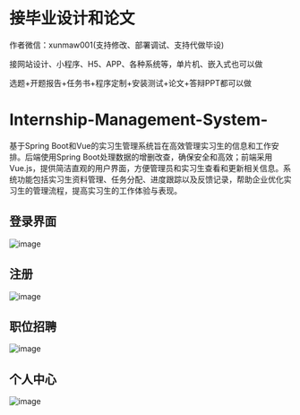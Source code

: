 # 接毕业设计和论文
作者微信：xunmaw001(支持修改、部署调试、支持代做毕设)

接网站设计、小程序、H5、APP、各种系统等，单片机、嵌入式也可以做

选题+开题报告+任务书+程序定制+安装测试+论文+答辩PPT都可以做
# Internship-Management-System-
基于Spring Boot和Vue的实习生管理系统旨在高效管理实习生的信息和工作安排。后端使用Spring Boot处理数据的增删改查，确保安全和高效；前端采用Vue.js，提供简洁直观的用户界面，方便管理员和实习生查看和更新相关信息。系统功能包括实习生资料管理、任务分配、进度跟踪以及反馈记录，帮助企业优化实习生的管理流程，提高实习生的工作体验与表现。
## 登录界面
![image](https://github.com/user-attachments/assets/8a5dfd8a-8390-4202-8f93-5a980bcad81e)
## 注册
![image](https://github.com/user-attachments/assets/75287706-f73f-4872-b60b-7b4c74ff3d28)
## 职位招聘
![image](https://github.com/user-attachments/assets/7aaf6a10-0067-4dac-a04f-8a54ae675400)
## 个人中心
![image](https://github.com/user-attachments/assets/8b5911e3-3ff7-4ca8-8c38-061fc697b699)
